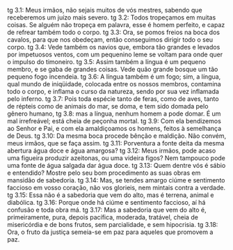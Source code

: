 tg 3.1: Meus irmãos, não sejais muitos de vós mestres, sabendo que receberemos um juízo mais severo.
tg 3.2: Todos tropeçamos em muitas coisas. Se alguém não tropeça em palavra, esse é homem perfeito, e capaz de refrear também todo o corpo.
tg 3.3: Ora, se pomos freios na boca dos cavalos, para que nos obedeçam, então conseguimos dirigir todo o seu corpo.
tg 3.4: Vede também os navios que, embora tão grandes e levados por impetuosos ventos, com um pequenino leme se voltam para onde quer o impulso do timoneiro.
tg 3.5: Assim também a língua é um pequeno membro, e se gaba de grandes coisas. Vede quão grande bosque um tão pequeno fogo incendeia.
tg 3.6: A língua também é um fogo; sim, a língua, qual mundo de iniqüidade, colocada entre os nossos membros, contamina todo o corpo, e inflama o curso da natureza, sendo por sua vez inflamada pelo inferno.
tg 3.7: Pois toda espécie tanto de feras, como de aves, tanto de répteis como de animais do mar, se doma, e tem sido domada pelo gênero humano,
tg 3.8: mas a língua, nenhum homem a pode domar. É um mal irrefreável; está cheia de peçonha mortal.
tg 3.9: Com ela bendizemos ao Senhor e Pai, e com ela amaldiçoamos os homens, feitos à semelhança de Deus.
tg 3.10: Da mesma boca procede bênção e maldição. Não convém, meus irmãos, que se faça assim.
tg 3.11: Porventura a fonte deita da mesma abertura água doce e água amargosa?
tg 3.12: Meus irmãos, pode acaso uma figueira produzir azeitonas, ou uma videira figos? Nem tampouco pode uma fonte de água salgada dar água doce.
tg 3.13: Quem dentre vós é sábio e entendido? Mostre pelo seu bom procedimento as suas obras em mansidão de sabedoria.
tg 3.14: Mas, se tendes amargo ciúme e sentimento faccioso em vosso coração, não vos glorieis, nem mintais contra a verdade.
tg 3.15: Essa não é a sabedoria que vem do alto, mas é terrena, animal e diabólica.
tg 3.16: Porque onde há ciúme e sentimento faccioso, aí há confusão e toda obra má.
tg 3.17: Mas a sabedoria que vem do alto é, primeiramente, pura, depois pacífica, moderada, tratável, cheia de misericórdia e de bons frutos, sem parcialidade, e sem hipocrisia.
tg 3.18: Ora, o fruto da justiça semeia-se em paz para aqueles que promovem a paz.
